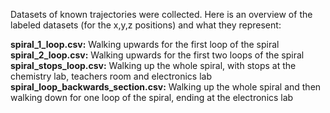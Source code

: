Datasets of known  trajectories were collected. Here is an overview of the labeled datasets (for the x,y,z positions) and what they represent:

<strong> spiral_1_loop.csv:</strong> Walking upwards for the first loop of the spiral <br/>
<strong> spiral_2_loop.csv:</strong> Walking upwards for the first two loops of the spiral <br/>
<strong> spiral_stops_loop.csv:</strong> Walking up the whole spiral, with stops at the chemistry lab, teachers room and electronics lab <br/>
<strong> spiral_loop_backwards_section.csv:</strong> Walking up the whole spiral and then walking down for one loop of the spiral, ending at the electronics lab <br/>


